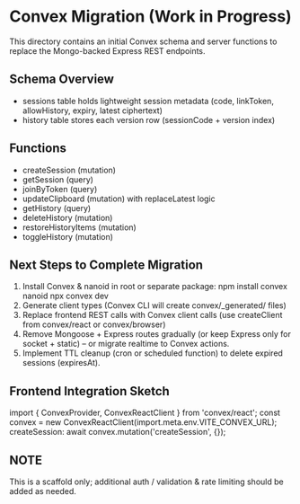 # Convex Migration (Work in Progress)

This directory contains an initial Convex schema and server functions to replace the Mongo-backed Express REST endpoints.

## Schema Overview

- sessions table holds lightweight session metadata (code, linkToken, allowHistory, expiry, latest ciphertext)
- history table stores each version row (sessionCode + version index)

## Functions

- createSession (mutation)
- getSession (query)
- joinByToken (query)
- updateClipboard (mutation) with replaceLatest logic
- getHistory (query)
- deleteHistory (mutation)
- restoreHistoryItems (mutation)
- toggleHistory (mutation)

## Next Steps to Complete Migration

1. Install Convex & nanoid in root or separate package:
   npm install convex nanoid
   npx convex dev
2. Generate client types (Convex CLI will create convex/_generated/ files)
3. Replace frontend REST calls with Convex client calls (use createClient from convex/react or convex/browser)
4. Remove Mongoose + Express routes gradually (or keep Express only for socket + static) – or migrate realtime to Convex actions.
5. Implement TTL cleanup (cron or scheduled function) to delete expired sessions (expiresAt).

## Frontend Integration Sketch

import { ConvexProvider, ConvexReactClient } from 'convex/react';
const convex = new ConvexReactClient(import.meta.env.VITE_CONVEX_URL);
createSession: await convex.mutation('createSession', {});

## NOTE

This is a scaffold only; additional auth / validation & rate limiting should be added as needed.

